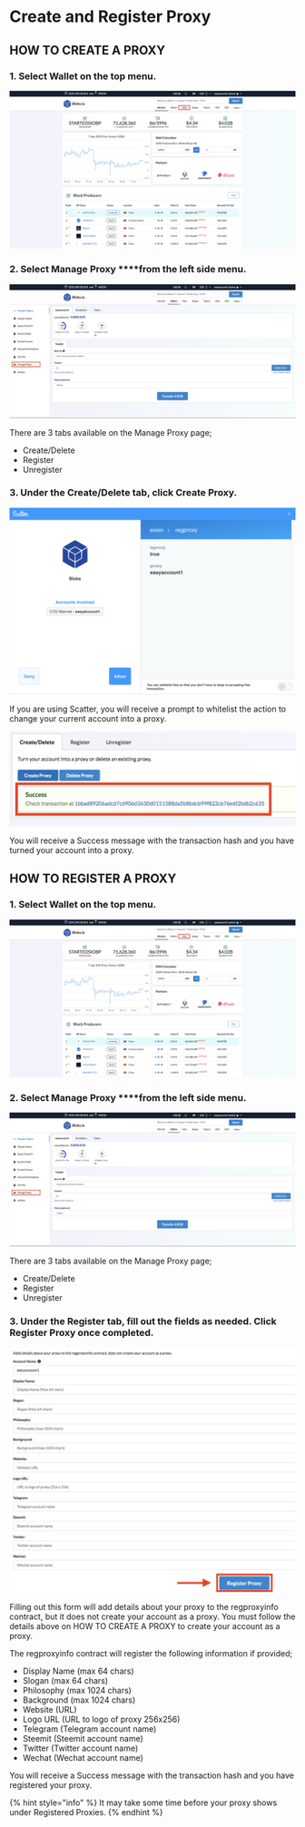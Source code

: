 # Create and Register Proxy

## HOW TO CREATE A PROXY

### 1. Select **Wallet** on the top menu.

![](../.gitbook/assets/image%20%2837%29.png)

### 2. Select Manage Proxy ****from the left side menu.

![](../.gitbook/assets/image%20%2840%29.png)

There are 3 tabs available on the Manage Proxy page;

* Create/Delete
* Register
* Unregister

### 3. Under the Create/Delete tab, click Create Proxy.

![](../.gitbook/assets/image%20%28125%29.png)

If you are using Scatter, you will receive a prompt to whitelist the action to change your current account into a proxy.

![](../.gitbook/assets/image%20%28114%29.png)

You will receive a Success message with the transaction hash and you have turned your account into a proxy.



## HOW TO REGISTER A PROXY

### 1. Select **Wallet** on the top menu.

![](../.gitbook/assets/image%20%2837%29.png)

### 2. Select Manage Proxy ****from the left side menu.

![](../.gitbook/assets/image%20%2840%29.png)

There are 3 tabs available on the Manage Proxy page;

* Create/Delete
* Register
* Unregister

### 3. Under the Register tab, fill out the fields as needed. Click Register Proxy once completed.

![](../.gitbook/assets/image%20%2886%29.png)

Filling out this form will add details about your proxy to the regproxyinfo contract, but it does not create your account as a proxy. You must follow the details above on HOW TO CREATE A PROXY to create your account as a proxy.

The regproxyinfo contract will register the following information if provided;

* Display Name \(max 64 chars\)
* Slogan \(max 64 chars\)
* Philosophy \(max 1024 chars\)
* Background \(max 1024 chars\)
* Website \(URL\)
* Logo URL \(URL to logo of proxy 256x256\)
* Telegram \(Telegram account name\)
* Steemit \(Steemit account name\)
* Twitter \(Twitter account name\)
* Wechat \(Wechat account name\)

You will receive a Success message with the transaction hash and you have registered your proxy.

{% hint style="info" %}
It may take some time before your proxy shows under Registered Proxies.
{% endhint %}

